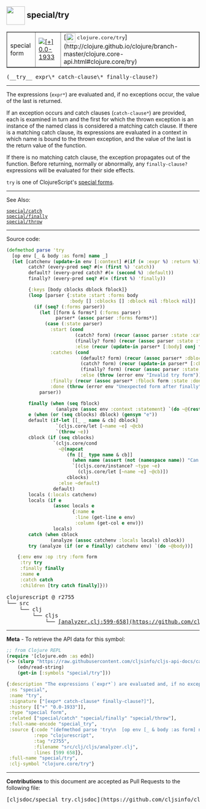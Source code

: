 ## <img width="48px" valign="middle" src="http://i.imgur.com/Hi20huC.png"> special/try

 <table border="1">
<tr>

<td>special form</td>
<td><a href="https://github.com/cljsinfo/cljs-api-docs/tree/0.0-1933"><img valign="middle" alt="[+] 0.0-1933" src="https://img.shields.io/badge/+-0.0--1933-lightgrey.svg"></a> </td>
<td>
[<img height="24px" valign="middle" src="http://i.imgur.com/1GjPKvB.png"> <samp>clojure.core/try</samp>](http://clojure.github.io/clojure/branch-master/clojure.core-api.html#clojure.core/try)
</td>
</tr>
</table>

 <samp>
(__try__ expr\* catch-clause\* finally-clause?)<br>
</samp>

---

The expressions (`expr*`) are evaluated and, if no exceptions occur, the value
of the last is returned.

If an exception occurs and catch clauses (`catch-clause*`) are provided, each is
examined in turn and the first for which the thrown exception is an instance of
the named class is considered a matching catch clause. If there is a matching
catch clause, its expressions are evaluated in a context in which name is bound
to the thrown exception, and the value of the last is the return value of the
function.

If there is no matching catch clause, the exception propagates out of the
function. Before returning, normally or abnormally, any `finally-clause?`
expressions will be evaluated for their side effects.

`try` is one of ClojureScript's [special forms](http://clojure.org/special_forms).

---


See Also:

[`special/catch`](special_catch.md)<br>
[`special/finally`](special_finally.md)<br>
[`special/throw`](special_throw.md)<br>

---


Source code:

```clj
(defmethod parse 'try
  [op env [_ & body :as form] name _]
  (let [catchenv (update-in env [:context] #(if (= :expr %) :return %))
        catch? (every-pred seq? #(= (first %) 'catch))
        default? (every-pred catch? #(= (second %) :default))
        finally? (every-pred seq? #(= (first %) 'finally))

        {:keys [body cblocks dblock fblock]}
        (loop [parser {:state :start :forms body
                       :body [] :cblocks [] :dblock nil :fblock nil}]
          (if (seq? (:forms parser))
            (let [[form & forms*] (:forms parser)
                  parser* (assoc parser :forms forms*)]
              (case (:state parser)
                :start (cond
                         (catch? form) (recur (assoc parser :state :catches))
                         (finally? form) (recur (assoc parser :state :finally))
                         :else (recur (update-in parser* [:body] conj form)))
                :catches (cond
                           (default? form) (recur (assoc parser* :dblock form :state :finally))
                           (catch? form) (recur (update-in parser* [:cblocks] conj form))
                           (finally? form) (recur (assoc parser :state :finally))
                           :else (throw (error env "Invalid try form")))
                :finally (recur (assoc parser* :fblock form :state :done))
                :done (throw (error env "Unexpected form after finally"))))
            parser))

        finally (when (seq fblock)
                  (analyze (assoc env :context :statement) `(do ~@(rest fblock))))
        e (when (or (seq cblocks) dblock) (gensym "e"))
        default (if-let [[_ _ name & cb] dblock]
                  `(cljs.core/let [~name ~e] ~@cb)
                  `(throw ~e))
        cblock (if (seq cblocks)
                 `(cljs.core/cond
                   ~@(mapcat
                      (fn [[_ type name & cb]]
                        (when name (assert (not (namespace name)) "Can't qualify symbol in catch"))
                        `[(cljs.core/instance? ~type ~e)
                          (cljs.core/let [~name ~e] ~@cb)])
                      cblocks)
                   :else ~default)
                 default)
        locals (:locals catchenv)
        locals (if e
                 (assoc locals e
                        {:name e
                         :line (get-line e env)
                         :column (get-col e env)})
                 locals)
        catch (when cblock
                (analyze (assoc catchenv :locals locals) cblock))
        try (analyze (if (or e finally) catchenv env) `(do ~@body))]

    {:env env :op :try :form form
     :try try
     :finally finally
     :name e
     :catch catch
     :children [try catch finally]}))
```

 <pre>
clojurescript @ r2755
└── src
    └── clj
        └── cljs
            └── <ins>[analyzer.clj:599-658](https://github.com/clojure/clojurescript/blob/r2755/src/clj/cljs/analyzer.clj#L599-L658)</ins>
</pre>


---

__Meta__ - To retrieve the API data for this symbol:

```clj
;; from Clojure REPL
(require '[clojure.edn :as edn])
(-> (slurp "https://raw.githubusercontent.com/cljsinfo/cljs-api-docs/catalog/cljs-api.edn")
    (edn/read-string)
    (get-in [:symbols "special/try"]))
```

```clj
{:description "The expressions (`expr*`) are evaluated and, if no exceptions occur, the value\nof the last is returned.\n\nIf an exception occurs and catch clauses (`catch-clause*`) are provided, each is\nexamined in turn and the first for which the thrown exception is an instance of\nthe named class is considered a matching catch clause. If there is a matching\ncatch clause, its expressions are evaluated in a context in which name is bound\nto the thrown exception, and the value of the last is the return value of the\nfunction.\n\nIf there is no matching catch clause, the exception propagates out of the\nfunction. Before returning, normally or abnormally, any `finally-clause?`\nexpressions will be evaluated for their side effects.\n\n`try` is one of ClojureScript's [special forms](http://clojure.org/special_forms).",
 :ns "special",
 :name "try",
 :signature ["[expr* catch-clause* finally-clause?]"],
 :history [["+" "0.0-1933"]],
 :type "special form",
 :related ["special/catch" "special/finally" "special/throw"],
 :full-name-encode "special_try",
 :source {:code "(defmethod parse 'try\n  [op env [_ & body :as form] name _]\n  (let [catchenv (update-in env [:context] #(if (= :expr %) :return %))\n        catch? (every-pred seq? #(= (first %) 'catch))\n        default? (every-pred catch? #(= (second %) :default))\n        finally? (every-pred seq? #(= (first %) 'finally))\n\n        {:keys [body cblocks dblock fblock]}\n        (loop [parser {:state :start :forms body\n                       :body [] :cblocks [] :dblock nil :fblock nil}]\n          (if (seq? (:forms parser))\n            (let [[form & forms*] (:forms parser)\n                  parser* (assoc parser :forms forms*)]\n              (case (:state parser)\n                :start (cond\n                         (catch? form) (recur (assoc parser :state :catches))\n                         (finally? form) (recur (assoc parser :state :finally))\n                         :else (recur (update-in parser* [:body] conj form)))\n                :catches (cond\n                           (default? form) (recur (assoc parser* :dblock form :state :finally))\n                           (catch? form) (recur (update-in parser* [:cblocks] conj form))\n                           (finally? form) (recur (assoc parser :state :finally))\n                           :else (throw (error env \"Invalid try form\")))\n                :finally (recur (assoc parser* :fblock form :state :done))\n                :done (throw (error env \"Unexpected form after finally\"))))\n            parser))\n\n        finally (when (seq fblock)\n                  (analyze (assoc env :context :statement) `(do ~@(rest fblock))))\n        e (when (or (seq cblocks) dblock) (gensym \"e\"))\n        default (if-let [[_ _ name & cb] dblock]\n                  `(cljs.core/let [~name ~e] ~@cb)\n                  `(throw ~e))\n        cblock (if (seq cblocks)\n                 `(cljs.core/cond\n                   ~@(mapcat\n                      (fn [[_ type name & cb]]\n                        (when name (assert (not (namespace name)) \"Can't qualify symbol in catch\"))\n                        `[(cljs.core/instance? ~type ~e)\n                          (cljs.core/let [~name ~e] ~@cb)])\n                      cblocks)\n                   :else ~default)\n                 default)\n        locals (:locals catchenv)\n        locals (if e\n                 (assoc locals e\n                        {:name e\n                         :line (get-line e env)\n                         :column (get-col e env)})\n                 locals)\n        catch (when cblock\n                (analyze (assoc catchenv :locals locals) cblock))\n        try (analyze (if (or e finally) catchenv env) `(do ~@body))]\n\n    {:env env :op :try :form form\n     :try try\n     :finally finally\n     :name e\n     :catch catch\n     :children [try catch finally]}))",
          :repo "clojurescript",
          :tag "r2755",
          :filename "src/clj/cljs/analyzer.clj",
          :lines [599 658]},
 :full-name "special/try",
 :clj-symbol "clojure.core/try"}

```

---

__Contributions__ to this document are accepted as Pull Requests to the following file:

 <pre>
[cljsdoc/special_try.cljsdoc](https://github.com/cljsinfo/cljs-api-docs/blob/master/cljsdoc/special_try.cljsdoc)
</pre>

